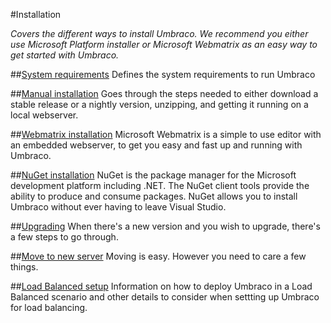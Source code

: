 #Installation

_Covers the different ways to install Umbraco. We recommend you either use Microsoft Platform installer or Microsoft Webmatrix as an easy way to get started with Umbraco._

##[System requirements](system-requirements.md)
Defines the system requirements to run Umbraco

##[Manual installation](install-umbraco-manually.md)
Goes through the steps needed to either download a stable release or a nightly version, unzipping, and getting it running on a local webserver.

##[Webmatrix installation](install-umbraco-with-microsoft-webmatrix.md)
Microsoft Webmatrix is a simple to use editor with an embedded webserver, to get you easy and fast up and running with Umbraco.

##[NuGet installation](install-umbraco-with-nuget.md)
NuGet is the package manager for the Microsoft development platform including .NET. The NuGet client tools provide the ability to produce and consume packages. NuGet allows you to install Umbraco without ever having to leave Visual Studio.

##[Upgrading](Upgrading/index.md)
When there's a new version and you wish to upgrade, there's a few steps to go through.

##[Move to new server](move-to-new-server.md)
Moving is easy. However you need to care a few things.

##[Load Balanced setup](load-balancing.md)
Information on how to deploy Umbraco in a Load Balanced scenario and other details to consider when settting up Umbraco for load balancing.  

